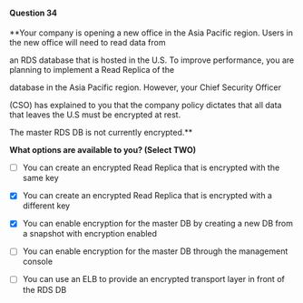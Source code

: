 #### Question  34


**Your company is opening a new office in the Asia Pacific region. Users in the new office will need to read data from

an RDS database that is hosted in the U.S. To improve performance, you are planning to implement a Read Replica of the

database in the Asia Pacific region. However, your Chief Security Officer

(CSO) has explained to you that the company policy dictates that all data that leaves the U.S must be encrypted at rest.

The master RDS DB is not currently encrypted.**


**What options are available to you? (Select TWO)**


- [ ] You can create an encrypted Read Replica that is encrypted with the same key


- [x] You can create an encrypted Read Replica that is encrypted with a different key


- [x] You can enable encryption for the master DB by creating a new DB from a snapshot with encryption enabled


- [ ] You can enable encryption for the master DB through the management console


- [ ] You can use an ELB to provide an encrypted transport layer in front of the RDS DB

